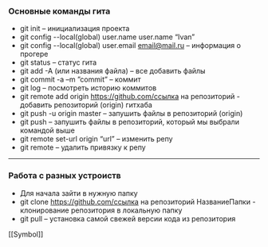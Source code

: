 ### Основные команды гита

- git init – инициализация проекта
- git config --local(global) user.name user.name “Ivan”
- git config --local(global) user.email email@mail.ru – информация о прогере 
- git status – статус гита 
- git add -A (или названия файла) – все добавить файлы 
- git commit -a –m ”commit” – коммит 
- git log – посмотреть историю коммитов 
- git remote add origin https://github.com/ссылка на репозиторий - добавить репозиторий (origin) гитхаба 
- git push -u origin master – запушить файлы в репозиторий (origin) 
- git push – запушить файлы в репозиторий, который мы выбрали командой выше 
- git remote set-url origin “url” – изменить репу 
- git remote – удалить привязку к репу
___

### Работа с разных устроиств
- Для начала зайти в нужную папку
- git clone https://github.com/ссылка на репозиторий НазваниеПапки - клонирование репозитория в локальную папку
- git pull – установка самой свежей версии кода из репозитория

[[Symbol]]
